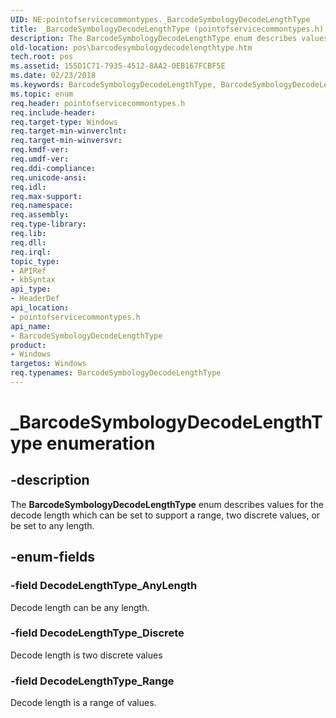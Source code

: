 ```yaml
---
UID: NE:pointofservicecommontypes._BarcodeSymbologyDecodeLengthType
title: _BarcodeSymbologyDecodeLengthType (pointofservicecommontypes.h)
description: The BarcodeSymbologyDecodeLengthType enum describes values for the decode length which can be set to support a range, two discrete values, or be set to any length.
old-location: pos\barcodesymbologydecodelengthtype.htm
tech.root: pos
ms.assetid: 155D1C71-7935-4512-8AA2-0EB167FCBF5E
ms.date: 02/23/2018
ms.keywords: BarcodeSymbologyDecodeLengthType, BarcodeSymbologyDecodeLengthType enumeration, DecodeLengthType_AnyLength, DecodeLengthType_Discrete, DecodeLengthType_Range, _BarcodeSymbologyDecodeLengthType, pointofservicecommontypes/BarcodeSymbologyDecodeLengthType, pointofservicecommontypes/DecodeLengthType_AnyLength, pointofservicecommontypes/DecodeLengthType_Discrete, pointofservicecommontypes/DecodeLengthType_Range, pos.barcodesymbologydecodelengthtype
ms.topic: enum
req.header: pointofservicecommontypes.h
req.include-header: 
req.target-type: Windows
req.target-min-winverclnt: 
req.target-min-winversvr: 
req.kmdf-ver: 
req.umdf-ver: 
req.ddi-compliance: 
req.unicode-ansi: 
req.idl: 
req.max-support: 
req.namespace: 
req.assembly: 
req.type-library: 
req.lib: 
req.dll: 
req.irql: 
topic_type:
- APIRef
- kbSyntax
api_type:
- HeaderDef
api_location:
- pointofservicecommontypes.h
api_name:
- BarcodeSymbologyDecodeLengthType
product:
- Windows
targetos: Windows
req.typenames: BarcodeSymbologyDecodeLengthType
---
```


# _BarcodeSymbologyDecodeLengthType enumeration


## -description


The <b>BarcodeSymbologyDecodeLengthType</b>   enum describes values for the decode length which can be set to support a range, two discrete values, or be set to any length.


## -enum-fields




### -field DecodeLengthType_AnyLength

Decode length can be any length.


### -field DecodeLengthType_Discrete

Decode length is two discrete values


### -field DecodeLengthType_Range

Decode length is a range of values.

